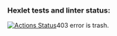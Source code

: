 ### Hexlet tests and linter status:
[![Actions Status](https://github.com/hasanbaibikov/python-project-49/workflows/hexlet-check/badge.svg)](https://github.com/hasanbaibikov/python-project-49/actions)403 error is trash.

